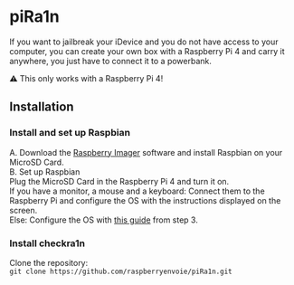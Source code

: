 # piRa1n
If you want to jailbreak your iDevice and you do not have access to your computer, you can create your own box with a Raspberry Pi 4 and carry it anywhere, you just have to connect it to a powerbank.

⚠️ This only works with a Raspberry Pi 4!

## Installation 

### Install and set up Raspbian
A. Download the [Raspberry Imager](https://www.raspberrypi.org/downloads/) software and install Raspbian on your MicroSD Card.  
B. Set up Raspbian  
Plug the MicroSD Card in the Raspberry Pi 4 and turn it on.  
If you have a monitor, a mouse and a keyboard: Connect them to the Raspberry Pi and configure the OS with the instructions displayed on the screen.   
Else: Configure the OS with [this guide](https://hackernoon.com/raspberry-pi-headless-install-462ccabd75d0) from step 3.   

### Install checkra1n
Clone the repository:  
`git clone https://github.com/raspberryenvoie/piRa1n.git`
